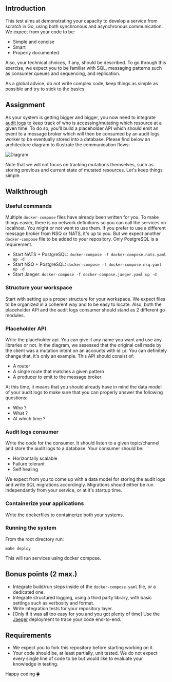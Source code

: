 ## Introduction

This test aims at demonstrating your capacity to develop a service from scratch in Go, using both synchronous and asynchronous communication. We expect from your code to be:
* Simple and concise
* Smart
* Properly documented

Also, your technical choices, if any, should be described. To go through this exercise, we expect you to be familiar with SQL, messaging patterns such as consumer queues and sequencing, and replication.

As a global advice, do not write complex code, keep things as simple as possible and try to stick to the basics.

## Assignment

As your system is getting bigger and bigger, you now need to integrate [audit logs](https://www.dnsstuff.com/what-is-audit-log) to keep track of who is accessing/mutating which resource at a given time. To do so, you'll build a placeholder API which should emit an event to a message broker which will then be consumed by an audit logs worker to be eventually stored into a database. Please find below an architecture diagram to illustrate the communication flows:

![Diagram](assets/diagram.png)

Note that we will not focus on tracking mutations themselves, such as storing previous and current state of mutated resources. Let's keep things simple.

## Walkthrough

### Useful commands

Multiple `docker-compose` files have already been written for you. To make things easier, there is no network definitions so you can call the services on localhost. You might or not want to use them. If you prefer to use a different message broker from NSQ or NATS, it's up to you. But we expect another `docker-compose` file to be added to your repository. Only PostgreSQL is a requirement.

* Start NATS + PostgreSQL: `docker-compose -f docker-compose.nats.yaml up -d`
* Start NSQ + PostgreSQL: `docker-compose -f docker-compose.nsq.yaml up -d`
* Start Jaeger: `docker-compose -f docker-compose.jaeger.yaml up -d`

### Structure your workspace

Start with setting up a proper structure for your workspace. We expect files to be organized in a coherent way and to be easy to locate. Also, both the placeholder API and the audit logs consumer should stand as 2 different go modules.

### Placeholder API

Write the placeholder api. You can give it any name you want and use any libraries or not. In the diagram, we assessed that the original call made by the client was a mutation intent on an accounts with id `id`. You can definitely change that, it's only an example. This API should consist of:
* A router
* A single route that matches a given pattern
* A producer to emit to the message broker

At this time, it means that you should already have in mind the data model of your audit logs to make sure that you can properly answer the following questions:
* Who ?
* What ?
* At which time ?

### Audit logs consumer

Write the code for the consumer. It should listen to a given topic/channel and store the audit logs to a database. Your consumer should be:
* Horizontally scalable
* Failure tolerant
* Self healing

We expect from you to come up with a data model for storing the audit logs and write SQL migrations accordingly. Migrations should either be run independantly from your service, or at it's startup time.

### Containerize your applications

Write the dockerfiles to containerize both your systems.

### Running the system

From the root directory run:
```
make deploy
```

This will run services using docker compose.

## Bonus points (2 max.)

* Integrate build/run steps inside of the `docker-compose.yaml` file, or a dedicated one.
* Integrate structured logging, using a third party library, with basic settings such as verbosity and format.
* Write integration tests for your repository layer.
* [Only if it was all too easy for you and you got plenty of time] Use the [Jaeger](https://www.jaegertracing.io/) deployment to trace your code end-to-end.

## Requirements

* We expect you to fork this repository before starting working on it.
* Your code should be, at least partially, unit tested. We do not expect every single line of code to be but would like to evaluate your knowledge in testing.

Happy coding 🍀